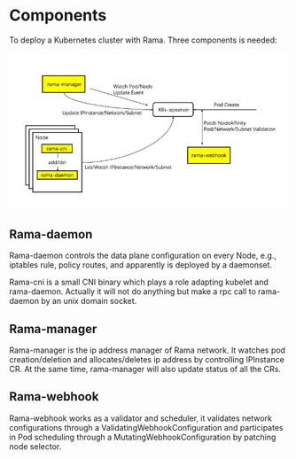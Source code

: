 # Components

To deploy a Kubernetes cluster with Rama. Three components is needed:

![components](images/components.jpg)

## Rama-daemon

Rama-daemon controls the data plane configuration on every Node, e.g., iptables rule, policy routes, and apparently is
deployed by a daemonset.

Rama-cni is a small CNI binary which plays a role adapting kubelet and rama-daemon. Actually it will not do anything but
make a rpc call to rama-daemon by an unix domain socket.

## Rama-manager

Rama-manager is the ip address manager of Rama network. It watches pod creation/deletion and allocates/deletes ip
address by controlling IPInstance CR. At the same time, rama-manager will also update status of all the CRs.

## Rama-webhook

Rama-webhook works as a validator and scheduler, it validates network configurations through a
ValidatingWebhookConfiguration and participates in Pod scheduling through a MutatingWebhookConfiguration by patching
node selector.

